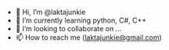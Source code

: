 - 👋 Hi, I’m @laktajunkie
- 🌱 I’m currently learning python, C#, C++
- 💞️ I’m looking to collaborate on ...
- 📫 How to reach me (laktajunkie@gmail.com)

<!---
laktajunkie/laktajunkie is a repository because its `README.md` (this file) appears on your GitHub profile.
You can click the Preview link to take a look at your changes.
--->
